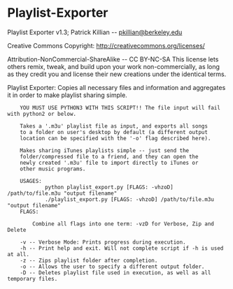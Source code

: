 Playlist-Exporter
=================

Playlist Exporter v1.3; Patrick Killian -- pkillian@berkeley.edu


Creative Commons Copyright: http://creativecommons.org/licenses/

Attribution-NonCommercial-ShareAlike -- CC BY-NC-SA
This license lets others remix, tweak, and build upon your work non-commercially, as long as they credit you and license their new creations under the identical terms.


Playlist Exporter: Copies all necessary files and information and aggregates it in order to make playlist sharing simple.
        
        YOU MUST USE PYTHON3 WITH THIS SCRIPT!! The file input will fail with python2 or below.

        Takes a '.m3u' playlist file as input, and exports all songs 
        to a folder on user's desktop by default (a different output
        location can be specified with the '-o' flag described here).
        
        Makes sharing iTunes playlists simple -- just send the 
        folder/compressed file to a friend, and they can open the 
        newly created '.m3u' file to import directly to iTunes or 
        other music programs.
        
        USAGES: 
                python playlist_export.py [FLAGS: -vhzoD] /path/to/file.m3u "output filename"
                ./playlist_export.py [FLAGS: -vhzoD] /path/to/file.m3u "output filename"
        FLAGS: 
        
            Combine all flags into one term: -vzD for Verbose, Zip and Delete
        
        -v -- Verbose Mode: Prints progress during execution.
        -h -- Print help and exit. Will not complete script if -h is used at all.
        -z -- Zips playlist folder after completion.
        -o -- Allows the user to specify a different output folder. 
        -D -- Deletes playlist file used in execution, as well as all temporary files.
